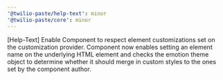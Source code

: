 ```yaml
---
'@twilio-paste/help-text': minor
'@twilio-paste/core': minor
---
```


[Help-Text] Enable Component to respect element customizations set on the customization provider. Component now enables setting an element name on the underlying HTML element and checks the emotion theme object to determine whether it should merge in custom styles to the ones set by the component author.
